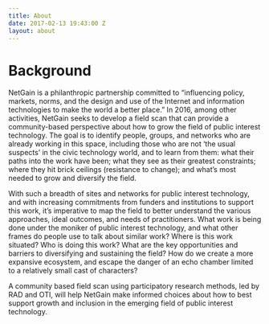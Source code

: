 ```yaml
---
title: About
date: 2017-02-13 19:43:00 Z
layout: about
---
```


# Background
NetGain is a philanthropic partnership committed to “influencing policy, markets, norms, and the design and use of the Internet and information technologies to make the world a better place.” In 2016, among other activities, NetGain seeks to develop a field scan that can provide a community-based perspective about how to grow the field of public interest technology. The goal is to identify people, groups, and networks who are already working in this space, including those who are not ‘the usual suspects’ in the civic technology world, and to learn from them: what their paths into the work have been; what they see as their greatest constraints; where they hit brick ceilings (resistance to change); and what’s most needed to grow and diversify the field.

With such a breadth of sites and networks for public interest technology, and with increasing commitments from funders and institutions to support this work, it’s imperative to map the field to better understand the various approaches, ideal outcomes, and needs of practitioners. What work is being done under the moniker of public interest technology, and what other frames do people use to talk about similar work? Where is this work situated? Who is doing this work? What are the key opportunities and barriers to diversifying and sustaining the field? How do we create a more expansive ecosystem, and escape the danger of an echo chamber limited to a relatively small cast of characters?

A community based field scan using participatory research methods, led by RAD and OTI, will help NetGain make informed choices about how to best support growth and inclusion in the emerging field of public interest technology.